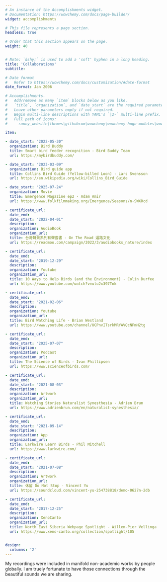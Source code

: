 ```yaml
---
# An instance of the Accomplishments widget.
# Documentation: https://wowchemy.com/docs/page-builder/
widget: accomplishments

# This file represents a page section.
headless: true

# Order that this section appears on the page.
weight: 40


# Note: `&shy;` is used to add a 'soft' hyphen in a long heading.
title: 'Collaborations'
subtitle:

# Date format
#   Refer to https://wowchemy.com/docs/customization/#date-format
date_format: Jan 2006

# Accomplishments.
#   Add/remove as many `item` blocks below as you like.
#   `title`, `organization`, and `date_start` are the required parameters.
#   Leave other parameters empty if not required.
#   Begin multi-line descriptions with YAML's `|2-` multi-line prefix.
#   Full path of icons: 
#     sunny_website\themes\githubcom\wowchemy\wowchemy-hugo-modules\wowchemy\v5\assets\media\icons

item:

- date_start: "2022-05-30"
  organization: Bird Buddy
  title: Smart bird feeder recognition - Bird Buddy Team
  url: https://mybirdbuddy.com/

- date_start: "2023-03-09"
  organization: Bird guide app
  title: Collins Bird Guide (Yellow-billed Loon) - Lars Svensson
  url: https://en.wikipedia.org/wiki/Collins_Bird_Guide

- date_start: "2025-07-24"
  organization: Movie
  title: Emergence Magazine ep2 - Adam Amir
  url: https://www.folkfilmmaking.org/Emergence/Seasons/n-SWXRcd

- certificate_url: 
  date_end: 
  date_start: "2022-04-01"
  description: 
  organization: AudioBook
  organization_url: 
  title: 台灣聲景系列有聲套書 - On The Road 遍路文化
  url: https://readmoo.com/campaign/2022/3/audiobooks_nature/index

- certificate_url: 
  date_end: 
  date_start: "2019-12-29"
  description: 
  organization: Youtube
  organization_url: 
  title: 10 Ways to Help Birds (and the Environment) - Colin Durfee
  url: https://www.youtube.com/watch?v=ulu2x397Tnk

- certificate_url: 
  date_end: 
  date_start: "2021-02-06"
  description: 
  organization: Youtube
  organization_url: 
  title: Bird Watching Life - Brian Westland
  url: https://www.youtube.com/channel/UCPnvITsrkMRYAVQcNFmH2tg

- certificate_url: 
  date_end: 
  date_start: "2025-07-07"
  description: 
  organization: Podcast
  organization_url: 
  title: The Science of Birds - Ivan Phillipsen
  url: https://www.scienceofbirds.com/

- certificate_url: 
  date_end: 
  date_start: "2021-08-03"
  description: 
  organization: Artwork
  organization_url: 
  title: Watching Stories Naturalist Synesthesia - Adrien Brun
  url: https://www.adrienbrun.com/en/naturalist-synesthesia/

- certificate_url: 
  date_end: 
  date_start: "2021-09-14"
  description: 
  organization: App
  organization_url: 
  title: Larkwire Learn Birds - Phil Mitchell
  url: https://www.larkwire.com/

- certificate_url: 
  date_end: 
  date_start: "2021-07-08"
  description: 
  organization: Artwork
  organization_url: 
  title: 休留 Do Not Stop - Vincent Yu
  url: https://soundcloud.com/vincent-yu-254738818/demo-0627n-2db

- certificate_url: 
  date_end: 
  date_start: "2017-12-25"
  description: 
  organization: XenoCanto
  organization_url: 
  title: North East Siberia Webpage Spotlight - Willem-Pier Vellinga
  url: https://www.xeno-canto.org/collection/spotlight/105


design:
  columns: '2' 
---
```


My recordings were included in manifold non-academic works by people globally. I am truely fortunate to have those connections through the beautiful sounds we are sharing. 